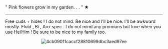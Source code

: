 " Pink flowers grow in my garden. . . " ★
_ _ _ _ _ _ _ _ _ _ _ _ _ _ _ _ _ _ _ _ _ _

Free cuds + hides ! I do not mind.
Be nice and I'll be nice. I'll be awkward mostly.
Fluid , Bi , Aro-spec . I do not mind any pronouns but love when you use He/Him !
Be sure to be nice to my family too. 
<div align="center">

![4cb09011caccf28810699dbc3aed97ee](https://github.com/user-attachments/assets/7aaee091-8838-4cb5-929f-85127157b547)

</div>
